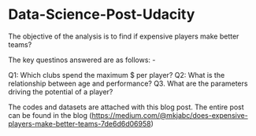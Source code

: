 # Data-Science-Post-Udacity

The objective of the analysis is to find if expensive players make better teams?

The key questinos answered are as follows: -

Q1: Which clubs spend the maximum $ per player?
Q2: What is the relationship between age and performance?
Q3. What are the parameters driving the potential of a player?

The codes and datasets are attached with this blog post. The entire post can be found in the blog (https://medium.com/@mkjabc/does-expensive-players-make-better-teams-7de6d6d06958)
